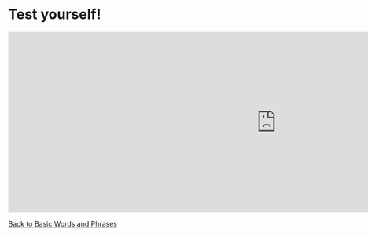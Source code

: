  <h1> Test yourself!</h1>
<iframe src="https://h5p.org/h5p/embed/683869" width="1090" height="369" frameborder="0" allowfullscreen="allowfullscreen"></iframe><script src="https://h5p.org/sites/all/modules/h5p/library/js/h5p-resizer.js" charset="UTF-8"></script>

<a href="page2.html">Back to Basic Words and Phrases</a>
